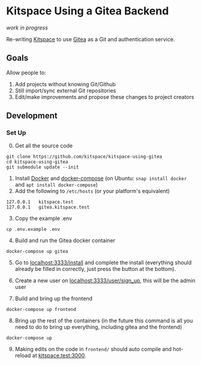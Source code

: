 # Kitspace Using a Gitea Backend

_work in progress_

Re-writing [Kitspace](https://github.com/kitspace/kitspace) to use [Gitea](https://github.com/go-gitea/gitea) as a Git and authentication service.

## Goals
Allow people to:
1. Add projects without knowing Git/Github
2. Still import/sync external Git repositories
3. Edit/make improvements and propose these changes to project creators


## Development

### Set Up
0. Get all the source code
```
git clone https://github.com/kitspace/kitspace-using-gitea
cd kitspace-using-gitea
git submodule update --init
```

1. Install [Docker](https://www.docker.com/get-started) and [docker-compose](https://pypi.org/project/docker-compose/) (on Ubuntu: `snap install docker` and `apt install docker-compose`)
2. Add the following to `/etc/hosts` (or your platform's equivalent)

```
127.0.0.1	kitspace.test
127.0.0.1	gitea.kitspace.test
```

3. Copy the example .env

```
cp .env.example .env
```

4. Build and run the Gitea docker container
```
docker-compose up gitea
```

5. Go to [localhost:3333/install](http://localhost:3333/install) and complete the install (everything should already be filled in correctly, just press the button at the bottom). 

6. Create a new user on [localhost:3333/user/sign_up](http://localhost:3333/user/sign_up), this will be the admin user


7. Build and bring up the frontend 

```
docker-compose up frontend
```

8. Bring up the rest of the containers (in the future this command is all you need to do to bring up everything, including gitea and the frontend)

```
docker-compose up
```

9. Making edits on the code in `frontend/` should auto compile and hot-reload at [kitspace.test:3000](http://kitspace.test:3000).
